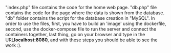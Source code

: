 "index.php" file contains the code for the home web page. 
"db.php" file contains the code for the page where the data is shown from the database. 
"db" folder contains the script for the database creation in "MySQL". 
In order to use the files, first, you have to build an 'image' using the dockerfile, second, use the docker-compose file to run the server and connect the containers together, last thing, go on your browser and type in the URL**localhost:8080**, and with these steps you should be able to see the work :). 
